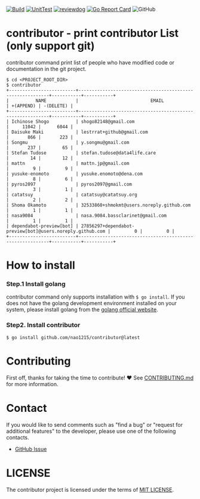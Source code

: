 [![Build](https://github.com/nao1215/contributor/actions/workflows/build.yml/badge.svg)](https://github.com/nao1215/contributor/actions/workflows/build.yml)
[![UnitTest](https://github.com/nao1215/contributor/actions/workflows/unit_test.yml/badge.svg)](https://github.com/nao1215/contributor/actions/workflows/unit_test.yml)
[![reviewdog](https://github.com/nao1215/contributor/actions/workflows/reviewdog.yml/badge.svg)](https://github.com/nao1215/contributor/actions/workflows/reviewdog.yml)
[![Go Report Card](https://goreportcard.com/badge/github.com/nao1215/contributor)](https://goreportcard.com/report/github.com/nao1215/contributor)
![GitHub](https://img.shields.io/github/license/nao1215/contributor)  
# contributor - print contributor List (only support git)
contributor command print list of people who have modified code or documentation in the git project.

```
$ cd <PROJECT_ROOT_DIR>
$ contributor 
+-------------------------+-----------------------------------------------------------+-----------+-----------+
|          NAME           |                           EMAIL                           | +(APPEND) | -(DELETE) |
+-------------------------+-----------------------------------------------------------+-----------+-----------+
| Ichinose Shogo          | shogo82148@gmail.com                                      |     11042 |      6044 |
| Daisuke Maki            | lestrrat+github@gmail.com                                 |       866 |       223 |
| Songmu                  | y.songmu@gmail.com                                        |       237 |        65 |
| Stefan Tudose           | stefan.tudose@data4life.care                              |        14 |        12 |
| mattn                   | mattn.jp@gmail.com                                        |         9 |         9 |
| yusuke-enomoto          | yusuke.enomoto@dena.com                                   |         8 |         6 |
| pyros2097               | pyros2097@gmail.com                                       |         3 |         1 |
| catatsuy                | catatsuy@catatsuy.org                                     |         2 |         2 |
| Shoma Okamoto           | 32533860+shmokmt@users.noreply.github.com                 |         1 |         1 |
| nasa9084                | nasa.9084.bassclarinet@gmail.com                          |         1 |         1 |
| dependabot-preview[bot] | 27856297+dependabot-preview[bot]@users.noreply.github.com |         0 |         0 |
+-------------------------+-----------------------------------------------------------+-----------+-----------+
```

# How to install
### Step.1 Install golang
contributor command only supports installation with `$ go install`. If you does not have the golang development environment installed on your system, please install golang from the [golang official website](https://go.dev/doc/install).

### Step2. Install contributor
```
$ go install github.com/nao1215/contributor@latest
```
# Contributing
First off, thanks for taking the time to contribute! ❤️
See [CONTRIBUTING.md](./CONTRIBUTING.md) for more information.  

# Contact
If you would like to send comments such as "find a bug" or "request for additional features" to the developer, please use one of the following contacts.

- [GitHub Issue](https://github.com/nao1215/contributor/issues)

# LICENSE
The contributor project is licensed under the terms of [MIT LICENSE](./LICENSE).
